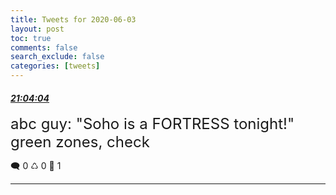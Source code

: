 ```yaml
---
title: Tweets for 2020-06-03
layout: post
toc: true
comments: false
search_exclude: false
categories: [tweets]
---
```



#### <a href = "https://twitter.com/deepfates/status/1268377955824107520">*21:04:04*</a>

<font size="5">abc guy: "Soho is a FORTRESS tonight!"  green zones, check</font>



🗨️ 0 ♺ 0 🤍  1   

---
    
            

